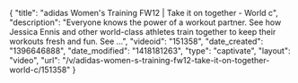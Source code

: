 {
    "title": "adidas Women's Training FW12 | Take it on together - World c",
    "description": "Everyone knows the power of a workout partner. See how Jessica Ennis and other world-class athletes train together to keep their workouts fresh and fun. See ...",
    "videoid": "151358",
    "date_created": "1396646888",
    "date_modified": "1418181263",
    "type": "captivate",
    "layout": "video",
    "url": "\/v\/adidas-women-s-training-fw12-take-it-on-together-world-c\/151358"
}